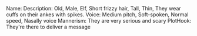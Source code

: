 Name: 
Description: Old, Male, Elf, Short frizzy hair, Tall, Thin, They wear cuffs on their ankes with spikes.
Voice: Medium pitch, Soft-spoken, Normal speed, Nasally voice
Mannerism: They are very serious and scary
PlotHook: They're there to deliver a message